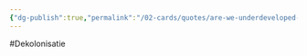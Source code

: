 ```yaml
---
{"dg-publish":true,"permalink":"/02-cards/quotes/are-we-underdeveloped-or-overexploited/","noteIcon":"","created":"2024-12-22T19:11:26.801+01:00","updated":"2024-12-29T13:58:44.770+01:00"}
---
```


#Dekolonisatie 
